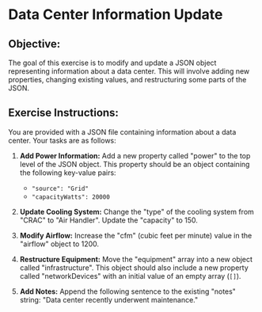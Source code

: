 # Data Center Information Update

## Objective:

The goal of this exercise is to modify and update a JSON object representing information about a data center. This will involve adding new properties, changing existing values, and restructuring some parts of the JSON. 

## Exercise Instructions:

You are provided with a JSON file containing information about a data center. Your tasks are as follows:

1. **Add Power Information:** Add a new property called "power" to the top level of the JSON object. This property should be an object containing the following key-value pairs:
    - `"source": "Grid"`
    - `"capacityWatts": 20000`
2. **Update Cooling System:** Change the "type" of the cooling system from "CRAC" to "Air Handler". Update the "capacity" to 150.
3. **Modify Airflow:**  Increase the "cfm" (cubic feet per minute) value in the "airflow" object to 1200.
4. **Restructure Equipment:** Move the "equipment" array into a new object called "infrastructure". This object should also include a new property called "networkDevices" with an initial value of an empty array (`[]`).

5. **Add Notes:** Append the following sentence to the existing "notes" string:  "Data center recently underwent maintenance."



